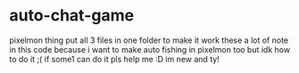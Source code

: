 # auto-chat-game
pixelmon thing
put all 3 files in one folder to make it work
 these a lot of note in this code because i want to make auto fishing in pixelmon too but idk how to do it ;( if some1 can do it pls help me :D im new and ty!
